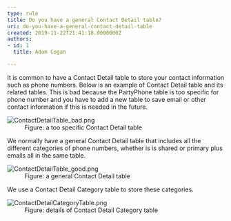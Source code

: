 ```yaml
---
type: rule
title: Do you have a general Contact Detail table?
uri: do-you-have-a-general-contact-detail-table
created: 2019-11-22T21:41:18.0000000Z
authors:
- id: 1
  title: Adam Cogan

---
```




<span class='intro'> <p class="ssw15-rteElement-P">It is common to have a Contact Detail table to store your contact information such as phone numbers. Below is an example of Contact Detail table and its related tables. This is bad because the PartyPhone table is too specific for phone number and you have to add a new table to save email or other contact information if this is needed in the future.​<br></p> </span>

<dl class="badImage"><dt>​<img src="/PublishingImages/ContactDetailTable_bad.png" alt="ContactDetailTable_bad.png" /></dt><dd>Figure&#58; a too specific Contact Detail table</dd></dl><p>We normally have a general Contact Detail table that includes all the different categories of phone numbers, whether is is shared or primary plus emails all in the same table.</p><dl class="goodImage"><dt><img src="/PublishingImages/ContactDetailTable_good.png" alt="ContactDetailTable_good.png" /></dt><dd>Figure&#58; a general Contact Detail table</dd></dl><p>We use a Contact Detail Category table to store these categories.</p><dl class="goodImage"><dt><img src="/PublishingImages/ContactDetailCategoryTable.png" alt="ContactDetailCategoryTable.png" /></dt><dd>Figure&#58; details of Contact Detail Category table<span style="color&#58;#444444;">​</span></dd></dl>


